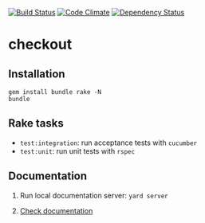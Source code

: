 [![Build Status](https://travis-ci.org/dsaenztagarro/checkout.svg?branch=master)](https://travis-ci.org/dsaenztagarro/checkout)
[![Code Climate](https://codeclimate.com/github/dsaenztagarro/checkout/badges/gpa.svg)](https://codeclimate.com/github/dsaenztagarro/checkout)
[![Dependency Status](https://gemnasium.com/dsaenztagarro/checkout.svg)](https://gemnasium.com/dsaenztagarro/checkout)

# checkout

Installation
------------

```shell
gem install bundle rake -N
bundle
```

Rake tasks
----------

- `test:integration`: run acceptance tests with `cucumber`
- `test:unit`: run unit tests with `rspec`

Documentation
-------------

1. Run local documentation server: `yard server`

2. [Check documentation](http://localhost:8808)
